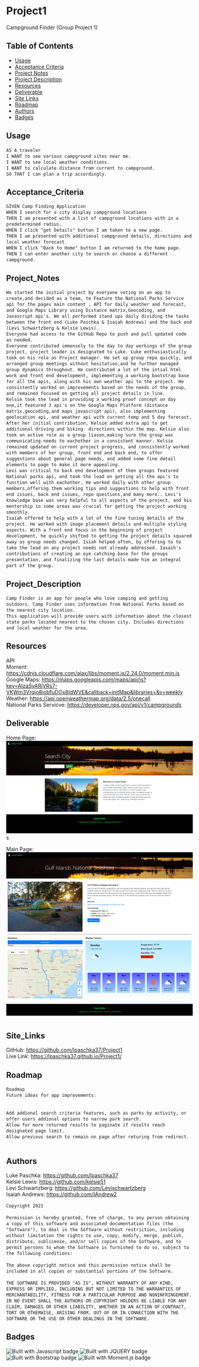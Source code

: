 # Project1
Campground Finder (Group Project 1)

## Table of Contents

* [Usage](#usage)
* [Acceptance Criteria](#Acceptance_Criteria)
* [Project Notes](#Project_Notes)
* [Project Description](#Project_Description)
* [Resources](#Resources)
* [Deliverable](#deliverable)
* [Site Links](#Site_Links)
* [Roadmap](#Roadmap)
* [Authors](#Authors)
* [Badges](#Badges)

## Usage
```
AS A traveler
I WANT to see various campground sites near me.
I WANT to see local weather conditions.
I WANT to calculate distance from current to campground.
SO THAT I can plan a trip accordingly.

```

## Acceptance_Criteria

```
GIVEN Camp Finding Application
WHEN I search for a city display campground locations
THEN I am presented with a list of campground locations with in a predetermined radius.
WHEN I click "get Details" button I am taken to a new page.
THEN I am presented with additional campground details, directions and local weather forecast. 
WHEN I click "Back to Home" button I am returned to the home page.
THEN I can enter another city to search or choose a different campground. 

```

## Project_Notes

```
We started the initial project by everyone voting on an app to create,and decided as a team, to Feature the National Parks Service api for the pages main content , API for daily weather and forecast, and Google Maps Library using Distance matrix,Geocoding, and Javascript api's. We all performed stand ups daily dividing the tasks between the front end (Luke Paschka & Isaiah Andrews) and the back end (Levi Schwartzberg & Kelsie Lewis).
Everyone had access to the GitHub Repo to push and pull updated code as needed.
Everyone contributed immensely to the day to day workings of the group project, project leader is designated to Luke. Luke enthusiastically took on his role as Project manager. He set up group repo quickly, and arranged group meetings without hesitation,and he further managed group dynamics throughout. He contributed a lot of the intial html work and front end development, implementing a working bootstrap base for all the apis, along with his own weather api to the project. He consistently worked on improvements based on the needs of the group, and remained focused on getting all project details in line.
Kelsie took the lead in providing a working proof concept on day one,it featured 3 api's on the Google Maps Platform (distance matrix,geocoding,and maps javascript api), also implementing geolocation api, and weather api with current temp and 5 day forecast. After her initial contribution, Kelsie added extra api to get additional driving and biking  directions within the map. Kelsie also took an active role as a group liason,making sure the group was communicating needs to eachother in a consistent manner. Kelsie remained updated on current project progress, and consistently worked with members of her group, front end and back end, to offer suggestions about general page needs, and added some fine detail elements to page to make it more appealing. 
Levi was critical to back end development of then groups featured National parks api, and took the lead on getting all the api's to function well with eachother. He worked daily with other group members,offering them working tips and suggestions to help with front end issues, back end issues, repo questions,and many more.. Levi's knowledge base was very helpful to all aspects of the project, and his mentorship in some areas was crucial for getting the project working smoothly.
Isaiah offered to help with a lot of the fine tuning details of the project. He worked with image placement details and multiple styling aspects. With a front end focus in the beginning of project development, he quickly shifted to getting the project details squared away as group needs changed. Isiah helped often, by offering to to take the lead on any project needs not already addressed. Iasaih's contributions of creating an eye catching base for the groups presentation, and finalizing the last details made him an integral part of the group.

```

## Project_Description

```
Camp Finder is an app for people who love camping and getting outdoors. Camp Finder uses information from National Parks based on the nearest city location. 
This application will provide users with information about the closest state parks located nearest to the chosen city. Includes directions and local weather for the area.

```

## Resources

API <br />
Moment: https://cdnjs.cloudflare.com/ajax/libs/moment.js/2.24.0/moment.min.js <br />
Google Maps: https://maps.googleapis.com/maps/api/js?key=AIzaSyARjVRs7-VKWm3Vrqio8iobfuDOx8IdWVE&callback=initMap&libraries=&v=weekly <br />
Weather: https://api.openweathermap.org/data/2.5/onecall <br />
National Parks Servicve: https://developer.nps.gov/api/v1/campgrounds


## Deliverable
Home Page:
![Screenshot](./assets/images/Screen_Capture_P1.PNG)s

Main Page:
![Screenshot](./assets/images/Screenshot2_CampFinder.png)


## Site_Links

GitHub: https://github.com/lpaschka37/Project1<br />
Live Link:  https://lpaschka37.github.io/Project1/

## Roadmap

```
Roadmap
Future ideas for app improvements:


Add addional search criteria features, such as parks by activity, or offer users addional options to narrow park search.
Allow for more returned results to paginate if results reach designated page limit.
Allow previous search to remain on page after returing from redirect.


```


## Authors

Luke Paschka: https://github.com/lpaschka37 <br />
Kelsie Lewis: https://github.com/kelsie51 <br />
Levi Schwartzberg: https://github.com/Levischwartzberg <br />
Isaiah Andrews: https://github.com/IAndrew2



```
Copyright 2021 

Permission is hereby granted, free of charge, to any person obtaining a copy of this software and associated documentation files (the "Software"), to deal in the Software without restriction, including without limitation the rights to use, copy, modify, merge, publish, distribute, sublicense, and/or sell copies of the Software, and to permit persons to whom the Software is furnished to do so, subject to the following conditions:

The above copyright notice and this permission notice shall be included in all copies or substantial portions of the Software.

THE SOFTWARE IS PROVIDED "AS IS", WITHOUT WARRANTY OF ANY KIND, EXPRESS OR IMPLIED, INCLUDING BUT NOT LIMITED TO THE WARRANTIES OF MERCHANTABILITY, FITNESS FOR A PARTICULAR PURPOSE AND NONINFRINGEMENT. IN NO EVENT SHALL THE AUTHORS OR COPYRIGHT HOLDERS BE LIABLE FOR ANY CLAIM, DAMAGES OR OTHER LIABILITY, WHETHER IN AN ACTION OF CONTRACT, TORT OR OTHERWISE, ARISING FROM, OUT OF OR IN CONNECTION WITH THE SOFTWARE OR THE USE OR OTHER DEALINGS IN THE SOFTWARE.

```

## Badges

![Built with Javascript badge](https://img.shields.io/badge/Built_with-Javascript-green)
![Built with JQUERY badge](https://img.shields.io/badge/Built_with-jQuery-orange)
![Built with Bootstrap badge](https://img.shields.io/badge/Built_with-Bootstrap-red)
![Built with Moment.js badge](https://img.shields.io/badge/Built_with-Moment.js-yellow)
